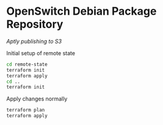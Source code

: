 # OpenSwitch Debian Package Repository

*Aptly publishing to S3*

Initial setup of remote state

```bash
cd remote-state
terraform init
terraform apply
cd ..
terraform init
```

Apply changes normally

```bash
terraform plan
terraform apply
```
